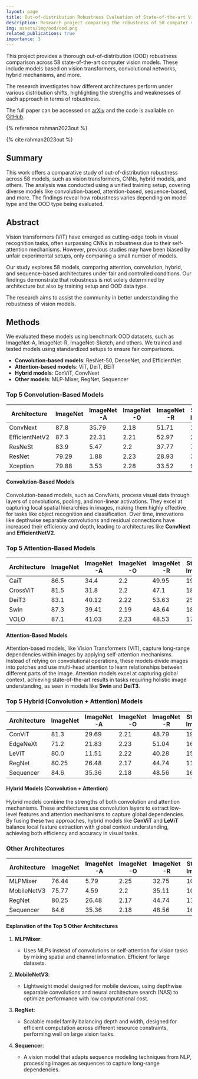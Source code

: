 ```yaml
---
layout: page
title: Out-of-distribution Robustness Evaluation of State-of-the-art Vision Models
description: Research project comparing the robustness of 58 computer vision models
img: assets/img/ood/ood.png
related_publications: true
importance: 3
---
```

This project provides a thorough out-of-distribution (OOD) robustness comparison across 58 state-of-the-art computer vision models. These include models based on vision transformers, convolutional networks, hybrid mechanisms, and more.

The research investigates how different architectures perform under various distribution shifts, highlighting the strengths and weaknesses of each approach in terms of robustness.

The full paper can be accessed on [arXiv](https://doi.org/10.48550/arXiv.2301.10750) and the code is available on [GitHub](https://github.com/salman-lui/vision_course_project).


{% reference rahman2023out %}

{% cite rahman2023out %}


## Summary

This work offers a comparative study of out-of-distribution robustness across 58 models, such as vision transformers, CNNs, hybrid models, and others. The analysis was conducted using a unified training setup, covering diverse models like convolution-based, attention-based, sequence-based, and more. The findings reveal how robustness varies depending on model type and the OOD type being evaluated.

## Abstract

Vision transformers (ViT) have emerged as cutting-edge tools in visual recognition tasks, often surpassing CNNs in robustness due to their self-attention mechanisms. However, previous studies may have been biased by unfair experimental setups, only comparing a small number of models.

Our study explores 58 models, comparing attention, convolution, hybrid, and sequence-based architectures under fair and controlled conditions. Our findings demonstrate that robustness is not solely determined by architecture but also by training setup and OOD data type.

The research aims to assist the community in better understanding the robustness of vision models.

## Methods

We evaluated these models using benchmark OOD datasets, such as ImageNet-A, ImageNet-R, ImageNet-Sketch, and others. We trained and tested models using standardized setups to ensure fair comparisons.

- **Convolution-based models**: ResNet-50, DenseNet, and EfficientNet
- **Attention-based models**: ViT, DeiT, BEiT
- **Hybrid models**: ConViT, ConvNext
- **Other models**: MLP-Mixer, RegNet, Sequencer

### Top 5 Convolution-Based Models

| **Architecture** | **ImageNet** | **ImageNet -A** | **ImageNet -O** | **ImageNet -R** | **Stylized-ImageNet** | **ImageNet -Sketch** |
| ---------------- | ------------ | --------------- | --------------- | --------------- | --------------------- | -------------------- |
| ConvNext         | 87.8         | 35.79           | 2.18            | 51.71           | 19.24                 | 38.22                |
| EfficientNetV2   | 87.3         | 22.31           | 2.21            | 52.97           | 23.3                  | 40.33                |
| ResNeSt          | 83.9         | 5.47            | 2.2             | 37.77           | 7.39                  | 25.28                |
| ResNet           | 79.29        | 1.88            | 2.23            | 28.93           | 3.59                  | 16.84                |
| Xception         | 79.88        | 3.53            | 2.28            | 33.52           | 9.33                  | 18.26                |

#### Convolution-Based Models

Convolution-based models, such as ConvNets, process visual data through layers of convolutions, pooling, and non-linear activations. They excel at capturing local spatial hierarchies in images, making them highly effective for tasks like object recognition and classification. Over time, innovations like depthwise separable convolutions and residual connections have increased their efficiency and depth, leading to architectures like **ConvNext** and **EfficientNetV2**.

### Top 5 Attention-Based Models

| **Architecture** | **ImageNet** | **ImageNet -A** | **ImageNet -O** | **ImageNet -R** | **Stylized-ImageNet** | **ImageNet -Sketch** |
| ---------------- | ------------ | --------------- | --------------- | --------------- | --------------------- | -------------------- |
| CaiT             | 86.5         | 34.4            | 2.2             | 49.95           | 19.48                 | 36.03                |
| CrossViT         | 81.5         | 31.8            | 2.2             | 47.1            | 18.51                 | 33.49                |
| DeiT3            | 83.1         | 40.12           | 2.22            | 53.63           | 25.45                 | 40.06                |
| Swin             | 87.3         | 39.41           | 2.19            | 48.64           | 18.36                 | 34.37                |
| VOLO             | 87.1         | 41.03           | 2.23            | 48.53           | 17.74                 | 36.11                |

#### Attention-Based Models

Attention-based models, like Vision Transformers (ViT), capture long-range dependencies within images by applying self-attention mechanisms. Instead of relying on convolutional operations, these models divide images into patches and use multi-head attention to learn relationships between different parts of the image. Attention models excel at capturing global context, achieving state-of-the-art results in tasks requiring holistic image understanding, as seen in models like **Swin** and **DeiT3**.

### Top 5 Hybrid (Convolution + Attention) Models

| **Architecture** | **ImageNet** | **ImageNet -A** | **ImageNet -O** | **ImageNet -R** | **Stylized-ImageNet** | **ImageNet -Sketch** |
| ---------------- | ------------ | --------------- | --------------- | --------------- | --------------------- | -------------------- |
| ConViT           | 81.3         | 29.69           | 2.21            | 48.79           | 19.81                 | 35.53                |
| EdgeNeXt         | 71.2         | 21.83           | 2.23            | 51.04           | 16.26                 | 37.13                |
| LeViT            | 80.0         | 11.51           | 2.22            | 40.28           | 15.59                 | 26.39                |
| RegNet           | 80.25        | 26.48           | 2.17            | 44.74           | 11.88                 | 32.93                |
| Sequencer        | 84.6         | 35.36           | 2.18            | 48.56           | 16.74                 | 35.87                |

#### Hybrid Models (Convolution + Attention)

Hybrid models combine the strengths of both convolution and attention mechanisms. These architectures use convolution layers to extract low-level features and attention mechanisms to capture global dependencies. By fusing these two approaches, hybrid models like **ConViT** and **LeViT** balance local feature extraction with global context understanding, achieving both efficiency and accuracy in visual tasks.

### Other Architectures

| **Architecture** | **ImageNet** | **ImageNet -A** | **ImageNet -O** | **ImageNet -R** | **Stylized-ImageNet** | **ImageNet -Sketch** |
| ---------------- | ------------ | --------------- | --------------- | --------------- | --------------------- | -------------------- |
| MLPMixer         | 76.44        | 5.79            | 2.25            | 32.75           | 10.04                 | 19.32                |
| MobileNetV3      | 75.77        | 4.59            | 2.2             | 35.11           | 10.85                 | 22.95                |
| RegNet           | 80.25        | 26.48           | 2.17            | 44.74           | 11.88                 | 32.93                |
| Sequencer        | 84.6         | 35.36           | 2.18            | 48.56           | 16.74                 | 35.87                |

#### Explanation of the Top 5 Other Architectures

1. **MLPMixer**:

   - Uses MLPs instead of convolutions or self-attention for vision tasks by mixing spatial and channel information. Efficient for large datasets.

2. **MobileNetV3**:

   - Lightweight model designed for mobile devices, using depthwise separable convolutions and neural architecture search (NAS) to optimize performance with low computational cost.

3. **RegNet**:

   - Scalable model family balancing depth and width, designed for efficient computation across different resource constraints, performing well on large vision tasks.

4. **Sequencer**:
   - A vision model that adapts sequence modeling techniques from NLP, processing images as sequences to capture long-range dependencies.
